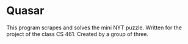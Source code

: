 # Quasar

This program scrapes and solves the mini NYT puzzle.
Written for the project of the class CS 461.
Created by a group of three.
